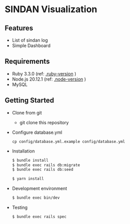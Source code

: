 # SINDAN Visualization

## Features
* List of sindan log
* Simple Dashboard

## Requirements
* Ruby 3.3.0 (ref: [.ruby-version](.ruby-version) )
* Node.js 20.12.1 (ref: [.node-version](.node-version) )
* MySQL

## Getting Started
* Clone from git
    * git clone this repository

* Configure database.yml

    ```
    cp config/database.yml.example config/database.yml
    ```

* Installation

    ```sh
    $ bundle install
    $ bundle exec rails db:migrate
    $ bundle exec rails db:seed
    ```

    ```sh
    $ yarn install
    ```

* Development environment

    ```sh
    $ bundle exec bin/dev
    ```

* Testing

    ```sh
    $ bundle exec rails spec
    ```
